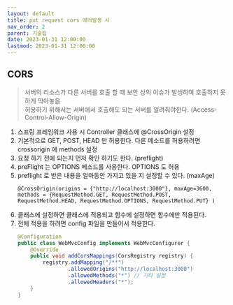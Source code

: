 ```yaml
---
layout: default
title: put request cors 에러발생 시 
nav_order: 2
parent: 기술팁
date: 2023-01-31 12:00:00
lastmod: 2023-01-31 12:00:00
---
```


## CORS   

> 서버의 리소스가 다른 서버를 호출 할 때 보안 상의 이슈가 발생하여 호출하지 못하게 막아놓음   
> 허용하기 위해서는 서버에서 호출해도 되는 서버를 알려줘야한다. (Access-Control-Allow-Origin) 

1. 스프링 프레임워크 사용 시 Controller 클래스에 @CrossOrigin 설정   
2. 기본적으로 GET, POST, HEAD 만 허용한다. 다른 메소드를 허용하려면 crossorigin 에 methods 설정   
3. 요청 하기 전에 되는지 먼저 확인 하기도 한다. (preflight)
4. preFlight 는 OPTIONS 메소드를 사용한다. OPTIONS 도 허용   
5. preflight 로 받은 내용을 얼마동안 가지고 있을 지 설정할 수 있다. (maxAge)
    ```
    @CrossOrigin(origins = {"http://localhost:3000"}, maxAge=3600, methods = {RequestMethod.GET, RequestMethod.POST, RequestMethod.HEAD, RequestMethod.OPTIONS, RequestMethod.PUT} )
    ```
6. 클래스에 설정하면 클래스에 적용되고 함수에 설정하면 함수에만 적용된다. 
7. 전체 적용을 하려면 config 파일을 만들어서 적용한다. 
    ```java
    @Configuration
    public class WebMvcConfig implements WebMvcConfigurer {
        @Override
        public void addCorsMappings(CorsRegistry registry) {
            registry.addMapping("/**")
                    .allowedOrigins("http://localhost:3000")
                    .allowedMethods("*") // 기타 설정
                    .allowedHeaders("*");
        }
    }
    ```
